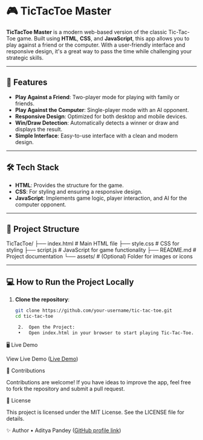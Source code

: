 # 🎮 TicTacToe Master

**TicTacToe Master** is a modern web-based version of the classic Tic-Tac-Toe game. Built using **HTML**, **CSS**, and **JavaScript**, this app allows you to play against a friend or the computer. With a user-friendly interface and responsive design, it's a great way to pass the time while challenging your strategic skills.

---

## 🚀 Features

- **Play Against a Friend**: Two-player mode for playing with family or friends.
- **Play Against the Computer**: Single-player mode with an AI opponent.
- **Responsive Design**: Optimized for both desktop and mobile devices.
- **Win/Draw Detection**: Automatically detects a winner or draw and displays the result.
- **Simple Interface**: Easy-to-use interface with a clean and modern design.

---

## 🛠️ Tech Stack

- **HTML**: Provides the structure for the game.
- **CSS**: For styling and ensuring a responsive design.
- **JavaScript**: Implements game logic, player interaction, and AI for the computer opponent.

---

## 📂 Project Structure

TicTacToe/
├── index.html       # Main HTML file
├── style.css        # CSS for styling
├── script.js        # JavaScript for game functionality
├── README.md        # Project documentation
└── assets/          # (Optional) Folder for images or icons

---

## 💻 How to Run the Project Locally

1. **Clone the repository**:
   ```bash
   git clone https://github.com/your-username/tic-tac-toe.git
   cd tic-tac-toe

	2.	Open the Project:
	•	Open index.html in your browser to start playing Tic-Tac-Toe.

🖥️ Live Demo

View Live Demo
([Live Demo](aditya2006p.github.io/TicTacToe-Master/))

🤝 Contributions

Contributions are welcome! If you have ideas to improve the app, feel free to fork the repository and submit a pull request.

📜 License

This project is licensed under the MIT License. See the LICENSE file for details.

✨ Author
	•	Aditya Pandey
([GitHub profile link](https://github.com/Aditya2006p))
